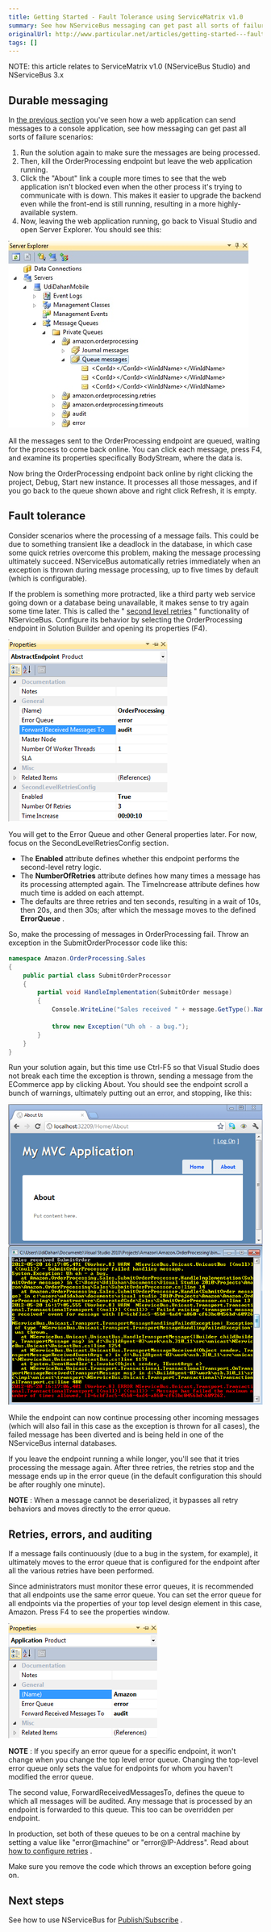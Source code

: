 ```yaml
---
title: Getting Started - Fault Tolerance using ServiceMatrix v1.0
summary: See how NServiceBus messaging can get past all sorts of failure scenarios.
originalUrl: http://www.particular.net/articles/getting-started---fault-tolerance
tags: []
---
```


NOTE: this article relates to ServiceMatrix v1.0 (NServiceBus Studio) and NServiceBus 3.x

Durable messaging
-----------------

In [the previous section](getting-started---creating-a-new-project.md) you've seen how a web application can send messages to a console application, see how messaging can get past all sorts of failure scenarios:

1.  Run the solution again to make sure the messages are being processed.
2.  Then, kill the OrderProcessing endpoint but leave the web application running.
3.  Click the "About" link a couple more times to see that the web application isn't blocked even when the other process it's trying to communicate with is down. This makes it easier to upgrade the backend even while the front-end is still running, resulting in a more highly-available system.
4.  Now, leaving the web application running, go back to Visual Studio and open Server Explorer. You should see this:

![Server Explorer](GettingStarted8.jpg)

All the messages sent to the OrderProcessing endpoint are queued, waiting for the process to come back online. You can click each message, press F4, and examine its properties specifically BodyStream, where the data is.

Now bring the OrderProcessing endpoint back online by right clicking the project, Debug, Start new instance. It processes all those messages, and if you go back to the queue shown above and right click Refresh, it is empty.

Fault tolerance
---------------

Consider scenarios where the processing of a message fails. This could be due to something transient like a deadlock in the database, in which case some quick retries overcome this problem, making the message processing ultimately succeed. NServiceBus automatically retries immediately when an exception is thrown during message processing, up to five times by default (which is configurable).

If the problem is something more protracted, like a third party web service going down or a database being unavailable, it makes sense to try again some time later. This is called the " [second level retries](second-level-retries.md) " functionality of NServiceBus. Configure its behavior by selecting the OrderProcessing endpoint in Solution Builder and opening its properties (F4). 

 ![Endpoint properties](GettingStarted8.5.jpg) 

You will get to the Error Queue and other General properties later. For now, focus on the SecondLevelRetriesConfig section.

-   The **Enabled** attribute defines whether this endpoint performs the second-level retry logic.
-   The **NumberOfRetries** attribute defines how many times a message has its processing attempted again. The TimeIncrease attribute defines how much time is added on each attempt.
-   The defaults are three retries and ten seconds, resulting in a wait of 10s, then 20s, and then 30s; after which the message moves to the defined **ErrorQueue** .

So, make the processing of messages in OrderProcessing fail. Throw an exception in the SubmitOrderProcessor code like this:

```C#
namespace Amazon.OrderProcessing.Sales
{
    public partial class SubmitOrderProcessor
    {
        partial void HandleImplementation(SubmitOrder message)
        {
            Console.WriteLine("Sales received " + message.GetType().Name);
            
            throw new Exception("Uh oh - a bug.");
        }
    }
}
```



Run your solution again, but this time use Ctrl-F5 so that Visual Studio does not break each time the exception is thrown, sending a message from the ECommerce app by clicking About. You should see the endpoint scroll a bunch of warnings, ultimately putting out an error, and stopping, like this:

![Retries](GettingStarted9.png) 

While the endpoint can now continue processing other incoming messages (which will also fail in this case as the exception is thrown for all cases), the failed message has been diverted and is being held in one of the NServiceBus internal databases.

If you leave the endpoint running a while longer, you'll see that it tries processing the message again. After three retries, the retries stop and the message ends up in the error queue (in the default configuration this should be after roughly one minute).

**NOTE** : When a message cannot be deserialized, it bypasses all retry behaviors and moves directly to the error queue.

Retries, errors, and auditing
-----------------------------

If a message fails continuously (due to a bug in the system, for example), it ultimately moves to the error queue that is configured for the endpoint after all the various retries have been performed.

Since administrators must monitor these error queues, it is recommended that all endpoints use the same error queue. You can set the error queue for all endpoints via the properties of your top level design element in this case, Amazon. Press F4 to see the properties window. 



 ![System level queue configuration](GettingStarted10.png)

**NOTE** : If you specify an error queue for a specific endpoint, it won't change when you change the top level error queue. Changing the top-level error queue only sets the value for endpoints for whom you haven't modified the error queue.

The second value, ForwardReceivedMessagesTo, defines the queue to which all messages will be audited. Any message that is processed by an endpoint is forwarded to this queue. This too can be overridden per endpoint.

In production, set both of these queues to be on a central machine by setting a value like "error@machine" or "error@IP-Address". Read about [how to configure retries](second-level-retries.md) .

Make sure you remove the code which throws an exception before going on.

Next steps
----------

See how to use NServiceBus for
[Publish/Subscribe](getting-started---publish-subscribe-communication.md) .


